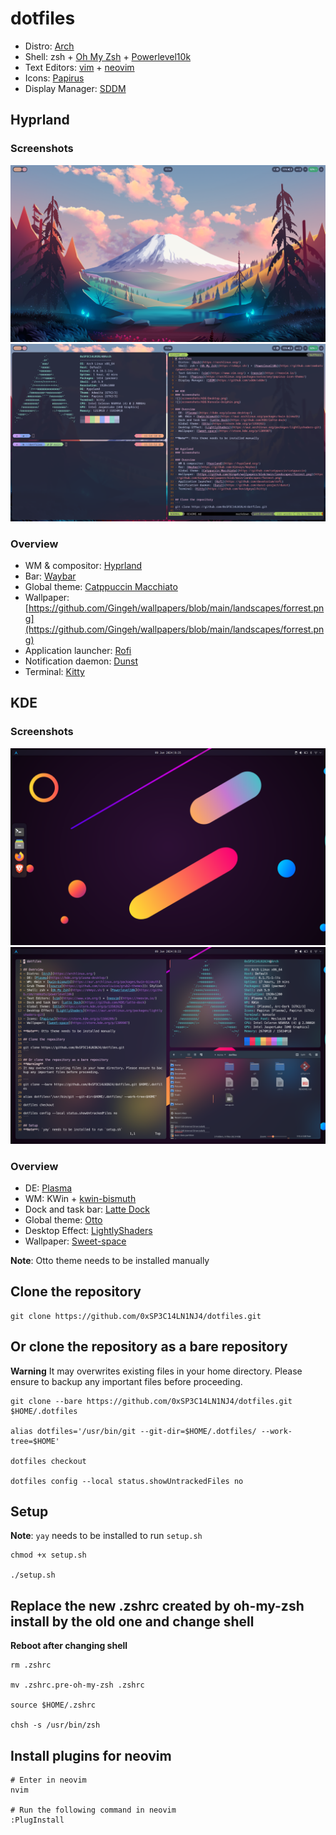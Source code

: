 # dotfiles
- Distro: [Arch](https://archlinux.org/)
- Shell: zsh + [Oh My Zsh](https://ohmyz.sh/) + [Powerlevel10k](https://github.com/romkatv/powerlevel10k)
- Text Editors: [vim](https://www.vim.org/) + [neovim](https://neovim.io/)
- Icons: [Papirus](https://archlinux.org/packages/extra/any/papirus-icon-theme/)
- Display Manager: [SDDM](https://github.com/sddm/sddm/)


## Hyprland
### Screenshots
![](screenshots/Hyprland/Desktop.png)
![](screenshots/Hyprland/Kitty.png)

### Overview
- WM & compositor: [Hyprland](https://hyprland.org/)
- Bar: [Waybar](https://github.com/Alexays/Waybar)
- Global theme: [Catppuccin Macchiato](https://github.com/catppuccin/catppuccin)
- Wallpaper: [https://github.com/Gingeh/wallpapers/blob/main/landscapes/forrest.png](https://github.com/Gingeh/wallpapers/blob/main/landscapes/forrest.png)
- Application launcher: [Rofi](https://github.com/davatorium/rofi)
- Notification daemon: [Dunst](https://github.com/dunst-project/dunst)
- Terminal: [Kitty](https://github.com/kovidgoyal/kitty)


## KDE
### Screenshots
![](screenshots/KDE/Desktop.png)
![](screenshots/KDE/Konsole-Dolphin.png)

### Overview
- DE: [Plasma](https://kde.org/plasma-desktop/)
- WM: KWin + [kwin-bismuth](https://aur.archlinux.org/packages/kwin-bismuth)
- Dock and task bar: [Latte Dock](https://github.com/KDE/latte-dock)
- Global theme: [Otto](https://store.kde.org/p/1358262)
- Desktop Effect: [LightlyShaders](https://aur.archlinux.org/packages/lightlyshaders-git)
- Wallpaper: [Sweet-space](https://store.kde.org/p/1309907)

**Note**: Otto theme needs to be installed manually


## Clone the repository
```
git clone https://github.com/0xSP3C14LN1NJ4/dotfiles.git
```

## Or clone the repository as a bare repository
**Warning**
It may overwrites existing files in your home directory. Please ensure to backup any important files before proceeding.

```
git clone --bare https://github.com/0xSP3C14LN1NJ4/dotfiles.git $HOME/.dotfiles

alias dotfiles='/usr/bin/git --git-dir=$HOME/.dotfiles/ --work-tree=$HOME'

dotfiles checkout

dotfiles config --local status.showUntrackedFiles no
```

## Setup
**Note**: `yay` needs to be installed to run `setup.sh`
```
chmod +x setup.sh

./setup.sh
```

## Replace the new .zshrc created by oh-my-zsh install by the old one and change shell
**Reboot after changing shell**
```
rm .zshrc

mv .zshrc.pre-oh-my-zsh .zshrc

source $HOME/.zshrc

chsh -s /usr/bin/zsh
```

## Install plugins for neovim
```
# Enter in neovim
nvim

# Run the following command in neovim
:PlugInstall
```
